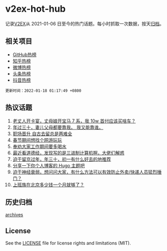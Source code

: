 # v2ex-hot-hub

 记录[V2EX](https://www.v2ex.com/)从 2021-01-06 日至今的热门话题。每小时抓取一次数据，按天[归档](archives)。
 
 ## 相关项目

- [GitHub热榜](https://github.com/lonnyzhang423/github-hot-hub)
- [知乎热榜](https://github.com/lonnyzhang423/zhihu-hot-hub)
- [微博热榜](https://github.com/lonnyzhang423/weibo-hot-hub)
- [头条热榜](https://github.com/lonnyzhang423/toutiao-hot-hub)
- [抖音热榜](https://github.com/lonnyzhang423/douyin-hot-hub)


 `更新时间：2022-01-18 01:17:49 +0800`

## 热议话题

1. [老丈人开卡宴，丈母娘开宝马 7 系，我 10w 首付应该买啥车？](https://www.v2ex.com/t/828771)
1. [年过三十，妻儿父母都要靠我。 我又能靠谁。](https://www.v2ex.com/t/828680)
1. [职场晋升 自古去留总是两难全](https://www.v2ex.com/t/828670)
1. [春节期间想找个网游玩玩](https://www.v2ex.com/t/828767)
1. [奉劝大家工作期间要多喝水](https://www.v2ex.com/t/828645)
1. [最近看道德经，发现写的是三进制计算机啊，大佬们解惑](https://www.v2ex.com/t/828650)
1. [迫于留京过年，年三十，初一有什么好去的地推荐](https://www.v2ex.com/t/828715)
1. [分享一下你个人博客的 Hugo 主题吧](https://www.v2ex.com/t/828677)
1. [迫于神经衰弱，想问问大家，有什么方法可以有效防止外卖/快递人员猛烈捶门？](https://www.v2ex.com/t/828724)
1. [上班族在北京多少钱一个月就够了？](https://www.v2ex.com/t/828722)

## 历史归档

[archives](archives)

## License

See the [LICENSE](LICENSE) file for license rights and limitations (MIT).
